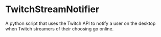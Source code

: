 # TwitchStreamNotifier
A python script that uses the Twitch API to notify a user on the desktop when Twitch streamers of their choosing go online.
